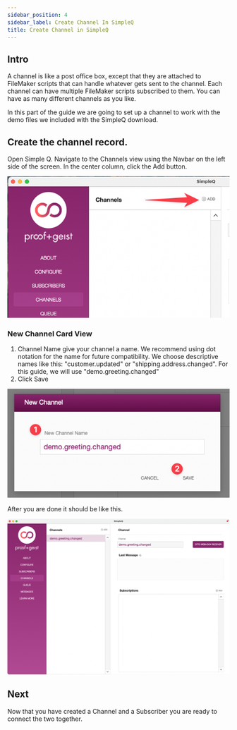 ```yaml
---
sidebar_position: 4
sidebar_label: Create Channel In SimpleQ
title: Create Channel in SimpleQ
---
```


## Intro

A channel is like a post office box, except that they are attached to FileMaker scripts that can handle whatever gets sent to the channel. Each channel can have multiple FileMaker scripts subscribed to them. You can have as many different channels as you like.

In this part of the guide we are going to set up a channel to work with the demo files we included with the SimpleQ download.

## Create the channel record.

Open Simple Q. Navigate to the Channels view using the Navbar on the left side of the screen. In the center column, click the Add button.

![](images/CleanShot%202022-05-26%20at%2008.51.42.png)

### New Channel Card View

1.  Channel Name give your channel a name. We recommend using dot notation for the name for future compatibility. We choose descriptive names like this: "customer.updated" or "shipping.address.changed". For this guide, we will use "demo.greeting.changed"
2.  Click Save

![](images/CleanShot%202022-05-26%20at%2008.53.06.png)

After you are done it should be like this.

![](images/CleanShot%202022-05-26%20at%2008.53.58.png)

## Next

Now that you have created a Channel and a Subscriber you are ready to connect the two together.
